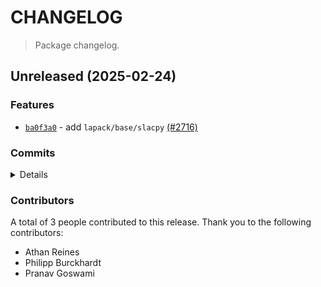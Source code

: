 # CHANGELOG

> Package changelog.

<section class="release" id="unreleased">

## Unreleased (2025-02-24)

<section class="features">

### Features

-   [`ba0f3a0`](https://github.com/stdlib-js/stdlib/commit/ba0f3a07b022febd62d4f5f9616dff0c1648bf5a) - add `lapack/base/slacpy` [(#2716)](https://github.com/stdlib-js/stdlib/pull/2716)

</section>

<!-- /.features -->

<section class="commits">

### Commits

<details>

-   [`59f2160`](https://github.com/stdlib-js/stdlib/commit/59f2160b0a5fb8d0449b564d58feb5fd16c4e4f0) - **docs:** update examples _(by Athan Reines)_
-   [`cd9b87d`](https://github.com/stdlib-js/stdlib/commit/cd9b87d4d39f80c98731c2612e3b7d5017e3f367) - **docs:** update examples _(by Athan Reines)_
-   [`d7896b5`](https://github.com/stdlib-js/stdlib/commit/d7896b570f2252c464c3ac25222e4d7602401e20) - **docs:** update examples _(by Athan Reines)_
-   [`9dc7363`](https://github.com/stdlib-js/stdlib/commit/9dc736335ae16107240ffb47284ff93e7e15e826) - **docs:** improve example clarity _(by Athan Reines)_
-   [`dc62ca4`](https://github.com/stdlib-js/stdlib/commit/dc62ca45415b32347eb7354a12c01a9b5bb5c436) - **docs:** update examples _(by Athan Reines)_
-   [`685d5e1`](https://github.com/stdlib-js/stdlib/commit/685d5e1c76b6685eb27fa43e96755f3aa08856a7) - **test:** update test values to resolve ambiguity in expected values _(by Athan Reines)_
-   [`e0cef99`](https://github.com/stdlib-js/stdlib/commit/e0cef995e884021db3001dc1a3cfef0ca7b368c2) - **style:** remove extra spaces for regular expressions in publish script _(by Philipp Burckhardt)_
-   [`ba0f3a0`](https://github.com/stdlib-js/stdlib/commit/ba0f3a07b022febd62d4f5f9616dff0c1648bf5a) - **feat:** add `lapack/base/slacpy` [(#2716)](https://github.com/stdlib-js/stdlib/pull/2716) _(by Pranav Goswami, Athan Reines)_

</details>

</section>

<!-- /.commits -->

<section class="contributors">

### Contributors

A total of 3 people contributed to this release. Thank you to the following contributors:

-   Athan Reines
-   Philipp Burckhardt
-   Pranav Goswami

</section>

<!-- /.contributors -->

</section>

<!-- /.release -->

